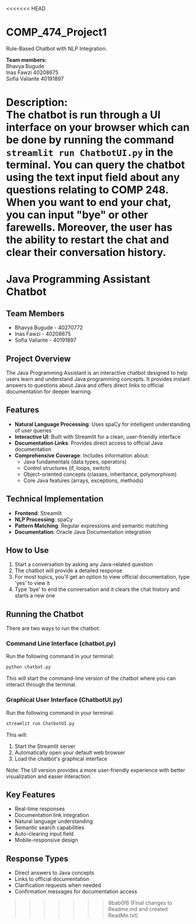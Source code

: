 <<<<<<< HEAD
# COMP_474_Project1
Rule-Based Chatbot with NLP Integration.

**Team members:**
<br> Bhavya Bugude
<br> Inas Fawzi 40208675
<br> Sofia Valiante 40191897

**Description:**
<br> The chatbot is run through a UI interface on your browser which can be done by running the command `streamlit run ChatbotUI.py` in the terminal. You can query the chatbot using the text input field about any questions relating to COMP 248. When you want to end your chat, you can input "bye" or other farewells. Moreover, the user has the ability to restart the chat and clear their conversation history. 
=======
# Java Programming Assistant Chatbot

## Team Members
- Bhavya Bugude - 40270772
- Inas Fawzi - 40208675
- Sofia Valiante - 40191897

## Project Overview
The Java Programming Assistant is an interactive chatbot designed to help users learn and understand Java programming concepts. It provides instant answers to questions about Java and offers direct links to official documentation for deeper learning.

## Features
- **Natural Language Processing**: Uses spaCy for intelligent understanding of user queries
- **Interactive UI**: Built with Streamlit for a clean, user-friendly interface
- **Documentation Links**: Provides direct access to official Java documentation
- **Comprehensive Coverage**: Includes information about:
  - Java fundamentals (data types, operators)
  - Control structures (if, loops, switch)
  - Object-oriented concepts (classes, inheritance, polymorphism)
  - Core Java features (arrays, exceptions, methods)

## Technical Implementation
- **Frontend**: Streamlit
- **NLP Processing**: spaCy
- **Pattern Matching**: Regular expressions and semantic matching
- **Documentation**: Oracle Java Documentation integration

## How to Use
1. Start a conversation by asking any Java-related question
2. The chatbot will provide a detailed response
3. For most topics, you'll get an option to view official documentation, type 'yes' to view it
4. Type 'bye' to end the conversation and it clears the chat history and starts a new one

## Running the Chatbot
There are two ways to run the chatbot:

### Command Line Interface (chatbot.py)
Run the following command in your terminal:
```bash
python chatbot.py
```
This will start the command-line version of the chatbot where you can interact through the terminal.

### Graphical User Interface (ChatbotUI.py)
Run the following command in your terminal:
```bash
streamlit run ChatbotUI.py
```
This will:
1. Start the Streamlit server
2. Automatically open your default web browser
3. Load the chatbot's graphical interface

Note: The UI version provides a more user-friendly experience with better visualization and easier interaction.

## Key Features
- Real-time responses
- Documentation link integration
- Natural language understanding
- Semantic search capabilities
- Auto-clearing input field
- Mobile-responsive design

## Response Types
- Direct answers to Java concepts
- Links to official documentation
- Clarification requests when needed
- Confirmation messages for documentation access


>>>>>>> 8bab0f6 (Final changes to Readme.md and created ReadMe.txt)

